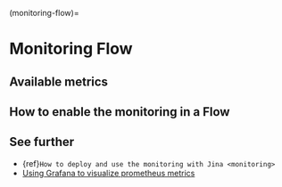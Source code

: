 (monitoring-flow)=
# Monitoring Flow

## Available metrics

## How to enable the monitoring in a Flow

## See further

- {ref}`How to deploy and use the monitoring with Jina <monitoring>`
- [Using Grafana to visualize prometheus metrics](https://grafana.com/docs/grafana/latest/getting-started/getting-started-prometheus/)
